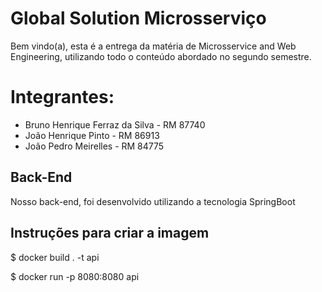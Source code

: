 # Global Solution Microsserviço
Bem vindo(a), esta é a entrega da matéria de Microsservice and Web Engineering, utilizando todo o conteúdo abordado no segundo semestre.

# Integrantes:

- Bruno Henrique Ferraz da Silva - RM 87740
- João Henrique Pinto - RM 86913
- João Pedro Meirelles - RM 84775

## Back-End
Nosso back-end, foi desenvolvido utilizando a tecnologia SpringBoot



## Instruções para criar a imagem

$ docker build . -t api

$ docker run -p 8080:8080 api


